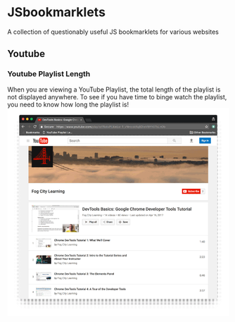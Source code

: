 # JSbookmarklets
A collection of questionably useful JS bookmarklets for various websites


## Youtube
### Youtube Playlist Length
When you are viewing a YouTube Playlist, the total length of the playlist is not displayed anywhere. To see if you have time to binge watch the playlist, you need to know how long the playlist is!
![Animated screenshot of displaying the total duration of a YouTube playlist](YouTube/screenshots/YouTube-Playlist-Total-Length.gif "Description goes here")
